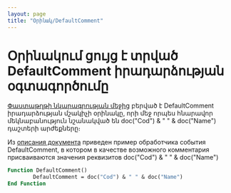 ```yaml
---
layout: page
title: "Օրինակ/DefaultComment"
---
```



# Օրինակում ցույց է տրված DefaultComment իրադարձության օգտագործումը

[Փաստաթղթի նկարագրության մեջից](../Defs/doc.html) բերված է DefaultComment իրադարձության մշակիչի օրինակը, որի մեջ որպես հնարավոր մեկնաբանություն նշանակված են doc("Cod") & " " & doc("Name") դաշտերի արժեքները։

Из [описания документа](../Defs/doc.html) приведен пример обработчика события DefaultComment, в котором в качестве возможного комментария присваиваются значения реквизитов doc("Cod") &amp; &quot; &quot; &amp; doc("Name")

``` vb
Function DefaultComment()
        DefaultComment = doc("Cod") & " " & doc("Name")
End Function
```
